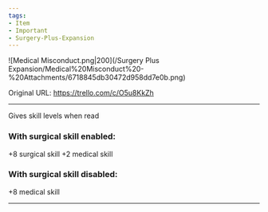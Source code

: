 ```yaml
---
tags:
- Item
- Important
- Surgery-Plus-Expansion
---
```


![Medical Misconduct.png\|200](/Surgery Plus Expansion/Medical%20Misconduct%20-%20Attachments/6718845db30472d958dd7e0b.png)

Original URL: https://trello.com/c/O5u8KkZh

---

Gives skill levels when read

### With surgical skill enabled:

+8 surgical skill
+2 medical skill

### With surgical skill disabled:

+8 medical skill

---


